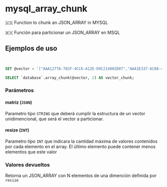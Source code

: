 # mysql_array_chunk

:us: Function to chunk an JSON_ARRAY in MYSQL

:mexico: Función para particionar un JSON_ARRAY en MSQL

## Ejemplos de uso

```sql


SET @vector = '["AAA1277A-702F-4CC6-A12E-D9C214802D07","AAA1E337-AC68-4BAB-9589-2ECD18194F2C","AAA1BCA0-E477-48FE-AA0F-2678184B1076","AAA1A417-624E-49D3-AC67-C0EA14D73C58","AAA19584-662B-44FF-A985-B7C814559CF9","AAA16A55-F6C9-41D4-9DEF-13BBBFBC4505","AAA167D2-CD2D-47B8-91FB-2C8A2B9AFE0C","AAA16296-EF4B-422B-B30D-1B9AAFDAADD6","AAA15169-6262-40C3-A120-901441EF432D","AAA13CCC-1170-4314-B693-BA199B1EE27E","AAA13588-DD01-4CDD-899A-73D9D4B0E320","AAA1F7A6-0951-42E4-8DF1-BF26FB7AB9F6"]';

SELECT `database`.array_chunk(@vector, 2) AS vector_chunk;


```

### Parámetros

#### matriz (`JSON`)


Parametro tipo `STRING` que deberá cumplir la estructura de un vector unidimencional, que será el vector a particionar.


#### resize (`INT`)


Parametro tipo `INT` que indicara la cantidad máxima de valores contenidos por cada elemento en el array. El último elemento puede contener menos elementos que este valor



### Valores devueltos

Retorna un JSON_ARRAY con N elementos de una dimención definida por `resize`


